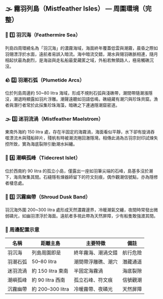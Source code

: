## 🌫️ 霧羽列島（Mistfeather Isles） — 周圍環境（完整）

### 🌊 1️⃣ 羽沉海（Feathermire Sea）
列島四周環繞名為「羽沉海」的濃霧海域，海面終年覆蓋低雲與潮霧，晨昏之際如羽翎漂浮於水面，遠航者易誤入暗流。海中暗流交錯，潮水與翎羽礁脈相連，隨月相起伏最為劇烈，是海盜與走私船最愛藏匿之域，外船若無領路人，極易觸礁沉沒。

### 🪨 2️⃣ 羽潮石弧（Plumetide Arcs）
位於列島周邊約 50~80 litra 海域，形成不規則石弧與淺礁帶，潮間帶隨潮漲隱沒，潮退時顯露如羽片浮雕。潮聲遠聽如羽語低鳴，礁縫藏有潮穴與珍珠貝窟。漁者與潛行者常於此採集珍珠海藻，暗礁之下連通隱潮窟密道。

### 🌫️ 3️⃣ 迷羽流渦（Mistfeather Maelstrom）
東南外海約 150 litra 處，存在半固定的海霧渦，海面看似平靜，水下卻有旋渦吞噬漂流木與殘船碎片，殘帆有時被潮流捲回澈隱灣。相傳此渦為古羽宗封印試煉失控所致，實為海底裂隙引動潮水糾纏。

### 🗻 4️⃣ 潮嶼孤峰（Tidecrest Islet）
位於西南約 90 litra 的孤立小島，僅露出一座如羽筆尖端的石峰，島基多沒於潮下，海鳥聚集其間。石縫隱有煉器師留下的符文刻痕，偶作觀潮信號點，亦為隱修者棲息處。

### 🌌 5️⃣ 沉霧幽帶（Shroud Dusk Band）
羽沉海外圍 200~300 litra 處形成天然濃霧邊界，冷暖潮氣交纏，夜間時常發出微弱磷光，如幽羽漂浮於海面。遠航者多視此帶為天然屏障，少有船隻敢強渡其間。

### 📏 周邊配置示意

| 名稱 | 距離主島 | 主要特徵 | 備註 |
|------|----------|----------|------|
| 羽沉海 | 列島周圍即是 | 終年霧海、潮渦交錯 | 航行危險 |
| 羽潮石弧 | 50–80 litra | 潮間帶浮雕礁、潮穴 | 潛藏通道 |
| 迷羽流渦 | 約 150 litra 東南 | 半固定海霧渦 | 海底裂隙 |
| 潮嶼孤峰 | 約 90 litra 西南 | 孤立石峰、符文痕 | 信號觀潮 |
| 沉霧幽帶 | 約 200–300 litra | 冷暖霧帶、夜磷光 | 天然屏障 |
